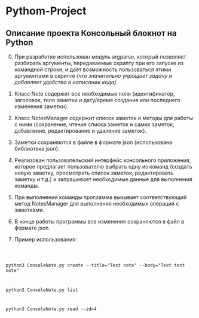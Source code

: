 # Pythom-Project
## Описание проекта **Консольный блокнот на Python**

0. При разработке использован модуль argparse, который  позволяет разбирать аргументы, передаваемые скрипту при его запуске из командной строки, и даёт возможность пользоваться этими аргументами в скрипте _(что значительно упрощает задачу и добавляет удобства в написании кода)_.

1. Класс Note содержит все необходимые поля (идентификатор, заголовок, тело заметки и дату/время создания или последнего изменения заметки).

2. Класс NotesManager содержит список заметок и методы для работы с ними (сохранение, чтение списка заметок и самих заметок, добавление, редактирование и удаление заметок).

3. Заметки сохраняются в файле в формате json (использована библиотека json).

4. Реализован пользовательский интерфейс консольного приложения, которое предлагает пользователю выбрать одну из команд (создать новую заметку, просмотреть список заметок, редактировать заметку и т.д.) и запрашивает необходимые данные для выполнения команды.

5. При выполнении команды программа вызывает соответствующий метод NotesManager для выполнения необходимых операций с заметками.

6. В конце работы программы все изменения сохраняются в файл в формате json.

7. Пример использования:

<code>

python3 ConsoleNote.py create --title="Test note" --body="Text test note"

python3 ConsoleNote.py list

python3 ConsoleNote.py read --id=4

</code>